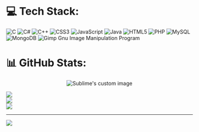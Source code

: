 
# 💻 Tech Stack:
![C](https://img.shields.io/badge/c-%2300599C.svg?style=for-the-badge&logo=c&logoColor=white) ![C#](https://img.shields.io/badge/c%23-%23239120.svg?style=for-the-badge&logo=c-sharp&logoColor=white) ![C++](https://img.shields.io/badge/c++-%2300599C.svg?style=for-the-badge&logo=c%2B%2B&logoColor=white) ![CSS3](https://img.shields.io/badge/css3-%231572B6.svg?style=for-the-badge&logo=css3&logoColor=white) ![JavaScript](https://img.shields.io/badge/javascript-%23323330.svg?style=for-the-badge&logo=javascript&logoColor=%23F7DF1E) ![Java](https://img.shields.io/badge/java-%23ED8B00.svg?style=for-the-badge&logo=java&logoColor=white) ![HTML5](https://img.shields.io/badge/html5-%23E34F26.svg?style=for-the-badge&logo=html5&logoColor=white) ![PHP](https://img.shields.io/badge/php-%23777BB4.svg?style=for-the-badge&logo=php&logoColor=white) ![MySQL](https://img.shields.io/badge/mysql-%2300f.svg?style=for-the-badge&logo=mysql&logoColor=white) ![MongoDB](https://img.shields.io/badge/MongoDB-%234ea94b.svg?style=for-the-badge&logo=mongodb&logoColor=white) ![Gimp Gnu Image Manipulation Program](https://img.shields.io/badge/Gimp-657D8B?style=for-the-badge&logo=gimp&logoColor=FFFFFF)
# 📊 GitHub Stats:
<p align="center">
  <img src="[https://github.com/waldyr/Sublime-Installer/blob/master/sublime_text.png?raw=true](https://github-readme-stats.vercel.app/api?username=IAmTheOnion&theme=dracula&hide_border=false&include_all_commits=true&count_private=false)" alt="Sublime's custom image"/>
</p>

![](https://github-readme-stats.vercel.app/api?username=IAmTheOnion&theme=dracula&hide_border=false&include_all_commits=true&count_private=false)<br/>
![](https://github-readme-streak-stats.herokuapp.com/?user=IAmTheOnion&theme=dracula&hide_border=false)<br/>
![](https://github-readme-stats.vercel.app/api/top-langs/?username=IAmTheOnion&theme=dracula&hide_border=false&include_all_commits=true&count_private=false&layout=compact)

---
[![](https://visitcount.itsvg.in/api?id=IAmTheOnion&icon=0&color=0)](https://visitcount.itsvg.in)


